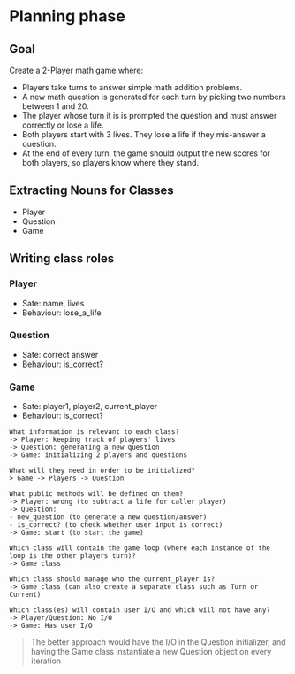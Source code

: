 # **Planning phase**

## **Goal**

Create a 2-Player math game where:

- Players take turns to answer simple math addition problems.
- A new math question is generated for each turn by picking two numbers between 1 and 20.
- The player whose turn it is is prompted the question and must answer correctly or lose a life.
- Both players start with 3 lives. They lose a life if they mis-answer a question.
- At the end of every turn, the game should output the new scores for both players, so players know where they stand.

## Extracting Nouns for Classes

- Player
- Question
- Game

## Writing class roles

### **Player**

- Sate: name, lives
- Behaviour: lose_a_life

### **Question**

- Sate: correct answer
- Behaviour: is_correct?

### **Game**

- Sate: player1, player2, current_player
- Behaviour: is_correct?

```
What information is relevant to each class?
-> Player: keeping track of players' lives
-> Question: generating a new question
-> Game: initializing 2 players and questions

What will they need in order to be initialized?
> Game -> Players -> Question

What public methods will be defined on them?
-> Player: wrong (to subtract a life for caller player)
-> Question:
- new_question (to generate a new question/answer)
- is_correct? (to check whether user input is correct)
-> Game: start (to start the game)
```

```
Which class will contain the game loop (where each instance of the loop is the other players turn)?
-> Game class

Which class should manage who the current_player is?
-> Game class (can also create a separate class such as Turn or Current)

Which class(es) will contain user I/O and which will not have any?
-> Player/Question: No I/O
-> Game: Has user I/O
```

> The better approach would have the I/O in the Question initializer, and having the Game class instantiate a new Question object on every iteration
